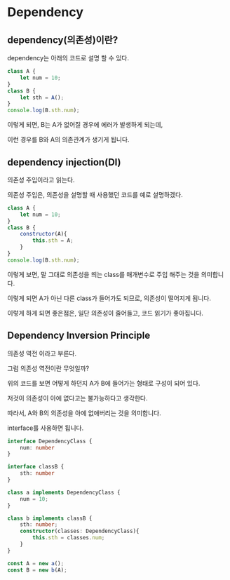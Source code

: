 # Dependency

## dependency(의존성)이란?

dependency는 아래의 코드로 설명 할 수 있다.

```js
class A {
    let num = 10;
}
class B {
    let sth = A();
}
console.log(B.sth.num);
```

이렇게 되면, B는 A가 없어질 경우에 에러가 발생하게 되는데, 

이런 경우를 B와 A의 의존관계가 생기게 됩니다.

## dependency injection(DI)

의존성 주입이라고 읽는다.

의존성 주입은, 의존성을 설명할 때 사용했던 코드를 예로 설명하겠다.

```js
class A {
	let num = 10;
}
class B {
	constructor(A){
		this.sth = A;
	}
}
console.log(B.sth.num);
```

이렇게 보면, 말 그대로 의존성을 띄는 class를 매개변수로 주입 해주는 것을 의미합니다.

이렇게 되면 A가 아닌 다른 class가 들어가도 되므로, 의존성이 떨어지게 됩니다.

이렇게 하게 되면 좋은점은, 일단 의존성이 줄어들고, 코드 읽기가 좋아집니다.

## Dependency Inversion Principle

의존성 역전 이라고 부른다.

그럼 의존성 역전이란 무엇일까?

위의 코드를 보면 어떻게 하던지 A가 B에 들어가는 형태로 구성이 되어 있다.

저것이 의존성이 아에 없다고는 불가능하다고 생각한다.

따라서, A와 B의 의존성을 아에 없애버리는 것을 의미합니다.

interface를 사용하면 됩니다.

```typescript
interface DependencyClass {
    num: number
}

interface classB {
    sth: number
}

class a implements DependencyClass {
    num = 10;
}

class b implements classB {
    sth: number;
    constructor(classes: DependencyClass){
        this.sth = classes.num;
    }
}

const A = new a();
const B = new b(A);
```



